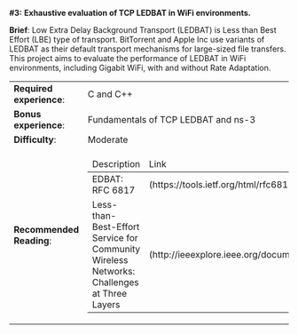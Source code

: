 **#3:** **Exhaustive evaluation of TCP LEDBAT in WiFi environments.**

**Brief**: Low Extra Delay Background Transport (LEDBAT) is Less than Best Effort (LBE) type of
transport. BitTorrent and Apple Inc use variants of LEDBAT as their default transport
mechanisms for large-sized file transfers. This project aims to evaluate the performance of
LEDBAT in WiFi environments, including Gigabit WiFi, with and without Rate Adaptation.
<table>
<tr><td><b>Required experience</b>:</td> <td> C and C++</td></tr>
<tr><td><b>Bonus experience</b>: </td> <td> Fundamentals of TCP LEDBAT and ns-3</td></tr>
<tr><td><b>Difficulty</b>: </td> <td> Moderate</td></tr>
<tr>
 <td><b>Recommended Reading</b>:</td>
 <td> 
  <table>
   <thead>
    <tr>
     <td>Description</td>
     <td>Link</td>
   </tr>
  <t/head>
  <tbody>
   <tr>
     <td>EDBAT: RFC 6817</td>
     <td>(https://tools.ietf.org/html/rfc6817)</td>
   </tr>

   <tr>
     <td>Less-than-Best-Effort Service for Community Wireless Networks: Challenges at Three Layers</td>
     <td>(http://ieeexplore.ieee.org/document/6814737/)</td>
   </tr>
  </tbody>
  </table>
</td>
 </tr>
</table>
